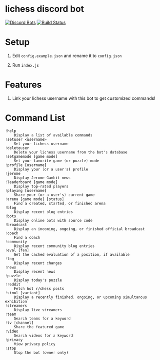 # lichess discord bot
[![Discord Bots](https://discordbots.org/api/widget/status/842330057841049600.svg)](https://discordbots.org/bot/842330057841049600)
[![Build Status](https://github.com/ddugovic/lishogi-discord/workflows/Node.js%20CI/badge.svg)](https://github.com/ddugovic/lishogi-discord/actions?query=workflow%3A%22Node.js+CI%22)

# Setup

1. Edit `config.example.json` and rename it to `config.json`

2. Run `index.js`

# Features

1. Link your lichess username with this bot to get customized commands!

# Command List
```
!help
    Display a list of available commands
!setuser <username>
    Set your lichess username
!deleteuser
    Delete your lichess username from the bot's database
!setgamemode [game mode]
    Set your favorite game (or puzzle) mode
!profile [username]
    Display your (or a user's) profile
!jerome
    Display Jerome Gambit news
!leaderboard [game mode]
    Display top-rated players
!playing [username]
    Share your (or a user's) current game
!arena [game mode] [status]
    Find a created, started, or finished arena
!blog
    Display recent blog entries
!bots
    Display online bots with source code
!broadcast
    Display an incoming, ongoing, or finished official broadcast
!coach
    Find a coach
!community
    Display recent community blog entries
!eval [fen]
    Get the cached evaluation of a position, if available
!log
    Display recent changes
!news
    Display recent news
!puzzle
    Display today's puzzle
!reddit
    Fetch hot r/chess posts
!simul [variant]
    Display a recently finished, ongoing, or upcoming simultanous exhibition
!streamers
    Display live streamers
!team
    Search teams for a keyword
!tv [channel]
    Share the featured game
!video
    Search videos for a keyword
!privacy
    View privacy policy
!stop
    Stop the bot (owner only)
```
